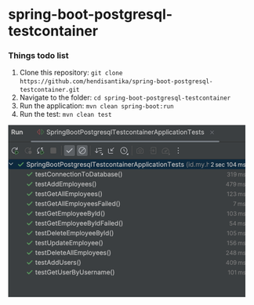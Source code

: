 # spring-boot-postgresql-testcontainer

### Things todo list

1. Clone this repository: `git clone https://github.com/hendisantika/spring-boot-postgresql-testcontainer.git`
2. Navigate to the folder: `cd spring-boot-postgresql-testcontainer`
3. Run the application: `mvn clean spring-boot:run`
4. Run the test: `mvn clean test`

![Test Result](img/test.png "Test Result")
